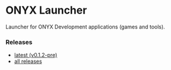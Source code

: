 # ONYX Launcher
 Launcher for ONYX Development applications (games and tools).

### Releases
* [latest (v0.1.2-pre)](https://github.com/AndrewCromar/ONYX-Launcher/releases/tag/v0.1.2-pre)
* [all releases](https://github.com/AndrewCromar/ONYX-Launcher/releases)
